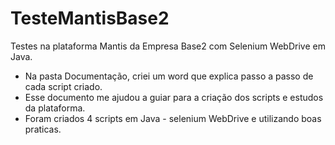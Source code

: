 # TesteMantisBase2
Testes na plataforma Mantis da Empresa Base2 com Selenium WebDrive em Java.
- Na pasta Documentação, criei um word que explica passo a passo de cada script criado.
- Esse documento me ajudou a guiar para a criação dos scripts e estudos da plataforma.
- Foram criados 4 scripts em Java - selenium WebDrive e utilizando boas praticas.
  
